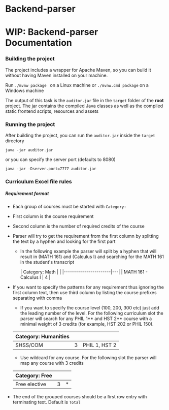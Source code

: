 # Backend-parser

# WIP: Backend-parser Documentation


<h3>Building the project</h3>
The project includes a wrapper for Apache Maven, so you can build it without having Maven installed on your machine. 

Run 
`./mvnw package ` on a Linux machine
or `./mvnw.cmd package` on a Windows machine

The output of this task is the `auditor.jar` file in the `target` folder of the **root** project. The jar contains the compiled Java classes as well as the compiled static frontend scripts, resources and assets

<h3>Running the project</h3>

After building the project, you can run the `auditor.jar` inside the `target` directory

`java -jar auditor.jar`

or you can specify the server port (defaults to 8080)

`java -jar -Dserver.port=7777 auditor.jar`


<h3>Curriculum Excel file rules</h3>
<h5>Requirement format</h5>

* Each group of courses must be started with `Category: `
* First column is the course requirement
* Second column is the number of required credits of the course
* Parser will try to get the requirement from the first column by splitting the text by a hyphen and looking for the first part
    * In the following example the parser will split by a hyphen that will result in (MATH 161) and (Calculus I) and searching for the MATH 161 in the student's transcript

      | Category: Math        |   |
          |-----------------------|---|
      | MATH 161 - Calculus I | 4 |

* If you want to specify the patterns for any requirement thus ignoring the first column text, then use third column by listing the course prefixes separating with comma
    * If you want to specify the course level (100, 200, 300 etc) just add the leading number of the level.
      For the following curriculum slot the parser will search for any PHIL 1** and HST 2** course with a minimal weight of 3 credits (for example, HST 202 or PHIL 150).

  | Category: Humanities |   |                 |
    |----------------------|---|-----------------|
  | SHSS/COM             | 3 | PHIL 1,  HST 2  |
    * Use wildcard for any course. For the following slot the parser will map any course with 3 credits

  | Category: Free       |   |                 |
     |----------------------|---|-----------------|
  | Free elective        | 3 | *               |

* The end of the grouped courses should be a first row entry with terminating text. Default is  `Total`

